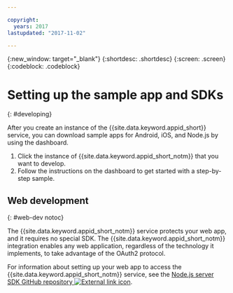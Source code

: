 ```yaml
---

copyright:
  years: 2017
lastupdated: "2017-11-02"

---
```


{:new_window: target="_blank"}
{:shortdesc: .shortdesc}
{:screen: .screen}
{:codeblock: .codeblock}

# Setting up the sample app and SDKs
{: #developing}

After you create an instance of the {{site.data.keyword.appid_short}} service, you can download sample apps for Android, iOS, and Node.js by using the dashboard.

1. Click the instance of {{site.data.keyword.appid_short_notm}} that you want to develop.
2. Follow the instructions on the dashboard to get started with a step-by-step sample.


## Web development
{: #web-dev notoc}

The {{site.data.keyword.appid_short_notm}} service protects your web app, and it requires no special SDK.<!--- You can use different identity providers in addition to the protection that is provided by the service.---> The {{site.data.keyword.appid_short_notm}} integration enables any web application, regardless of the technology it implements, to take advantage of the OAuth2 protocol.

For information about setting up your web app to access the {{site.data.keyword.appid_short_notm}} service, see the <a href="https://github.com/ibm-cloud-security/appid-serversdk-nodejs" target="_blank">Node.js server SDK GitHub repository <img src="../../icons/launch-glyph.svg" alt="External link icon"></a>.
